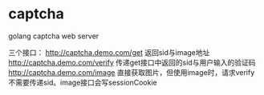 captcha
=======

golang captcha web server

三个接口：
    http://captcha.demo.com/get  返回sid与image地址
    http://captcha.demo.com/verify 传递get接口中返回的sid与用户输入的验证码
    http://captcha.demo.com/image 直接获取图片，但使用image时，请求verify不需要传递sid。image接口会写sessionCookie
